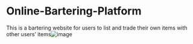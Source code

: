 # Online-Bartering-Platform
This is a bartering website for users to list and trade their own items with other users’ items![image](https://user-images.githubusercontent.com/48899096/187799096-bd329f17-046a-4746-8f9f-d780f9af183e.png)
